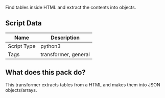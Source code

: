 Find tables inside HTML and extract the contents into objects.

## Script Data

| **Name** | **Description** |
| --- | --- |
| Script Type | python3 |
| Tags | transformer, general |


## What does this pack do?

This transformer extracts tables from a HTML and makes them into JSON objects/arrays.
